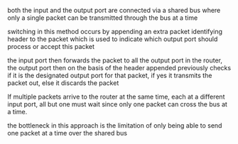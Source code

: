 both the input and the output port are connected via a shared bus where only a single packet can be transmitted through the bus at a time

switching in this method occurs by appending an extra packet identifying header to the packet which is used to indicate which output port should process or accept this packet

the input port then forwards the packet to all the output port in the router, the output port then on the basis of the header appended previously checks if it is the designated output port for that packet, if yes it transmits the packet out, else it discards the packet

If multiple packets arrive to the router at the same time, each at a different input port, all but one must wait since only one packet can cross the bus at a time.

the bottleneck in this approach is the limitation of only being able to send one packet at a time over the shared bus